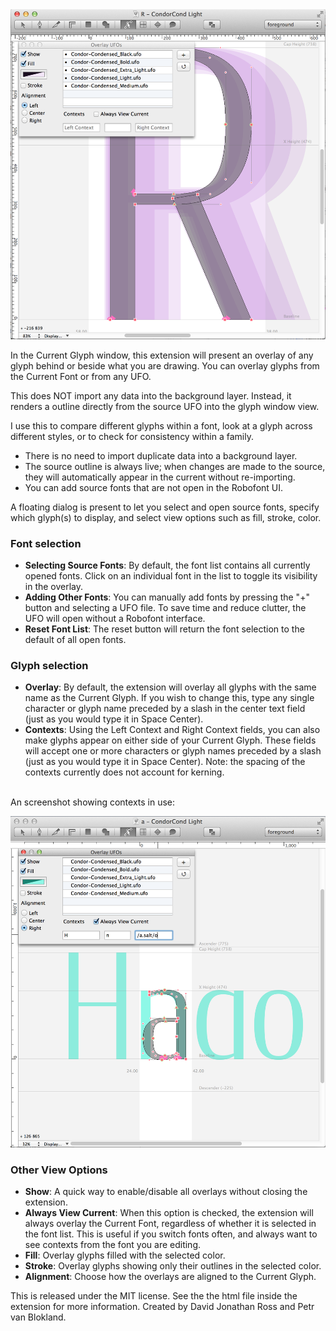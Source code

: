<img src="https://github.com/FontBureau/fbOpenTools/raw/master/OverlayUFOs/OverlayUFOs_preview.png" />
 
<p>In the Current Glyph window, this extension will present an overlay of any glyph behind or beside what you are drawing. You can overlay glyphs from the Current Font or from any UFO.</p>

<p>This does NOT import any data into the background layer. Instead, it renders a outline directly from the source UFO into the glyph window view.</p>

<p>I use this to compare different glyphs within a font, look at a glyph across different styles, or to check for consistency within a family.</p>

<ul>

<li>There is no need to import duplicate data into a background layer.</li>

<li>The source outline is always live; when changes are made to the source, they will automatically appear in the current without re-importing.</li>

<li>You can add source fonts that are not open in the Robofont UI.</li>


</ul>
    
<p>A floating dialog is present to let you select and open source fonts, specify which glyph(s) to display, and select view options such as fill, stroke, color.</p>

<h3>Font selection</h3>

<ul>

<li><strong>Selecting Source Fonts</strong>: By default, the font list contains all currently opened fonts. Click on an individual font in the list to toggle its visibility in the overlay.</li>

<li><strong>Adding Other Fonts</strong>: You can manually add fonts by pressing the "+" button and selecting a UFO file. To save time and reduce clutter, the UFO will open without a Robofont interface.</li>

<li><strong>Reset Font List</strong>: The reset button will return the font selection to the default of all open fonts.</li>


</ul>

<h3>Glyph selection</h3>

<ul>

<li><strong>Overlay</strong>: By default, the extension will overlay all glyphs with the same name as the Current Glyph. If you wish to change this, type any single character or glyph name preceded by a slash in the center text field (just as you would type it in Space Center).</li>

<li><strong>Contexts</strong>: Using the Left Context and Right Context fields, you can also make glyphs appear on either side of your Current Glyph. These fields will accept one or more characters or glyph names preceded by a slash (just as you would type it in Space Center). Note: the spacing of the contexts currently does not account for kerning.<br /><br /></li>

</ul>

<p>An screenshot showing contexts in use:</p>

<img src="https://github.com/FontBureau/fbOpenTools/raw/master/OverlayUFOs/OverlayUFOs_preview.02.png" />



<h3>Other View Options</h3>

<ul>

<li><strong>Show</strong>: A quick way to enable/disable all overlays without closing the extension.</li>

<li><strong>Always View Current</strong>: When this option is checked, the extension will always overlay the Current Font, regardless of whether it is selected in the font list. This is useful if you switch fonts often, and always want to see contexts from the font you are editing.</li>

<li><strong>Fill</strong>: Overlay glyphs filled with the selected color.</li>

<li><strong>Stroke</strong>: Overlay glyphs showing only their outlines in the selected color.</li>

<li><strong>Alignment</strong>: Choose how the overlays are aligned to the Current Glyph.</li>

</ul>



<p>This is released under the MIT license. See the the html file inside the extension for more information. Created by David Jonathan Ross and Petr van Blokland.</p>
